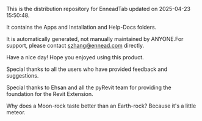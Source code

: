 This is the distribution repository for EnneadTab updated on 2025-04-23 15:50:48.

It contains the Apps and Installation and Help-Docs folders.

It is automatically generated, not manually maintained by ANYONE.For support, please contact szhang@ennead.com directly.

Have a nice day! Hope you enjoyed using this product.

Special thanks to all the users who have provided feedback and suggestions.

Special thanks to Ehsan and all the pyRevit team for providing the foundation for the Revit Extension.






Why does a Moon-rock taste better than an Earth-rock? Because it's a little meteor.
